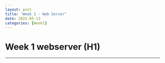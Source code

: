 ```yaml
---
layout: post
title: "Week 1 - Web Server"
date: 2025-05-13
categories: [Week1]
---
```



# Week 1 webserver (H1)


<!-- 배운 점, 개선할 점, 마무리 정리 -->

---

